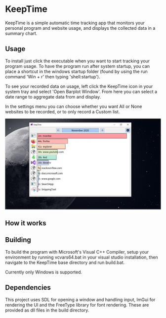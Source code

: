 # KeepTime

KeepTime is a simple automatic time tracking app that monitors your personal program and website usage, and displays the collected data in a summary chart. 

## Usage

To install just click the executable when you want to start tracking your program usage. 
To have the program run after system startup, you can place a shortcut in the windows startup folder (found by using the run command
'Win + r' then typing 'shell:startup'). 

To see your recorded data on usage, left click the KeepTime icon in your system tray and select 'Open Barplot Window'.
From here you can select a date range to aggregate data from and display. 

In the settings menu you can choose whether you want All or None websites to be recorded, or to only record a Custom list.

![Alt text](.github/images/KeepTimeDesktop1.jpeg)

## How it works



## Building

To build the program with Microsoft's Visual C++ Compiler, setup your environment by running vcvars64.bat in your visual studio installation,
then navigate to the KeepTime base directory and run build.bat. 

Currently only Windows is supported.

## Dependencies

This project uses SDL for opening a window and handling input, ImGui for rendering the UI and the FreeType library for font rendering.
These are provided as dll files in the build directory.
